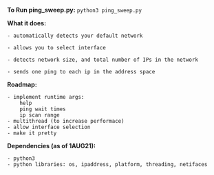 **To Run ping_sweep.py:**
    `python3 ping_sweep.py`

**What it does:**

    - automatically detects your default network
    
    - allows you to select interface
    
    - detects network size, and total number of IPs in the network

    - sends one ping to each ip in the address space

**Roadmap:**

    - implement runtime args:
        help
        ping wait times
        ip scan range
    - multithread (to increase performace)
    - allow interface selection
    - make it pretty

**Dependencies (as of 1AUG21):**

    - python3
    - python libraries: os, ipaddress, platform, threading, netifaces
